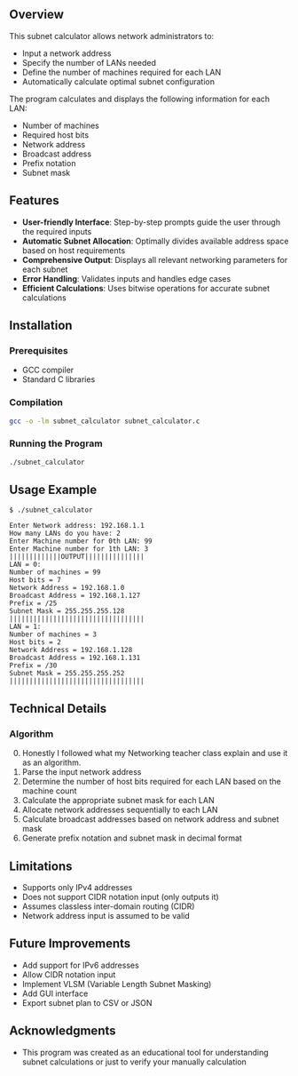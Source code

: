 ## Overview

This subnet calculator allows network administrators to:
- Input a network address
- Specify the number of LANs needed
- Define the number of machines required for each LAN
- Automatically calculate optimal subnet configuration

The program calculates and displays the following information for each LAN:
- Number of machines
- Required host bits
- Network address
- Broadcast address
- Prefix notation
- Subnet mask

## Features

- **User-friendly Interface**: Step-by-step prompts guide the user through the required inputs
- **Automatic Subnet Allocation**: Optimally divides available address space based on host requirements
- **Comprehensive Output**: Displays all relevant networking parameters for each subnet
- **Error Handling**: Validates inputs and handles edge cases
- **Efficient Calculations**: Uses bitwise operations for accurate subnet calculations

## Installation

### Prerequisites
- GCC compiler
- Standard C libraries

### Compilation
```bash
gcc -o -lm subnet_calculator subnet_calculator.c
```

### Running the Program
```bash
./subnet_calculator
```

## Usage Example

```
$ ./subnet_calculator

Enter Network address: 192.168.1.1
How many LANs do you have: 2
Enter Machine number for 0th LAN: 99
Enter Machine number for 1th LAN: 3
|||||||||||||OUTPUT|||||||||||||||
LAN = 0:
Number of machines = 99
Host bits = 7
Network Address = 192.168.1.0
Broadcast Address = 192.168.1.127
Prefix = /25
Subnet Mask = 255.255.255.128
||||||||||||||||||||||||||||||||||
LAN = 1:
Number of machines = 3
Host bits = 2
Network Address = 192.168.1.128
Broadcast Address = 192.168.1.131
Prefix = /30
Subnet Mask = 255.255.255.252
||||||||||||||||||||||||||||||||||
```

## Technical Details

### Algorithm
0. Honestly I followed what my Networking teacher class explain and use it as an algorithm.
1. Parse the input network address
2. Determine the number of host bits required for each LAN based on the machine count
3. Calculate the appropriate subnet mask for each LAN
4. Allocate network addresses sequentially to each LAN
5. Calculate broadcast addresses based on network address and subnet mask
6. Generate prefix notation and subnet mask in decimal format


## Limitations

- Supports only IPv4 addresses
- Does not support CIDR notation input (only outputs it)
- Assumes classless inter-domain routing (CIDR)
- Network address input is assumed to be valid

## Future Improvements

- Add support for IPv6 addresses
- Allow CIDR notation input
- Implement VLSM (Variable Length Subnet Masking)
- Add GUI interface
- Export subnet plan to CSV or JSON

## Acknowledgments

- This program was created as an educational tool for understanding subnet calculations or just to verify your manually calculation

